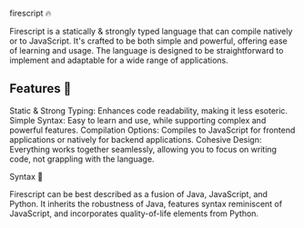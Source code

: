 firescript 🔥

Firescript is a statically & strongly typed language that can compile natively or to JavaScript. It's crafted to be both simple and powerful, offering ease of learning and usage. The language is designed to be straightforward to implement and adaptable for a wide range of applications.
## Features 🚀
Static & Strong Typing: Enhances code readability, making it less esoteric.
Simple Syntax: Easy to learn and use, while supporting complex and powerful features.
Compilation Options: Compiles to JavaScript for frontend applications or natively for backend applications.
Cohesive Design: Everything works together seamlessly, allowing you to focus on writing code, not grappling with the language.

Syntax 📝

Firescript can be best described as a fusion of Java, JavaScript, and Python. It inherits the robustness of Java, features syntax reminiscent of JavaScript, and incorporates quality-of-life elements from Python.

